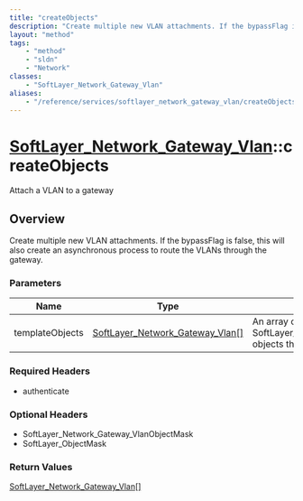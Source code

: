 ```yaml
---
title: "createObjects"
description: "Create multiple new VLAN attachments. If the bypassFlag is false, this will also create an asynchronous process to route... "
layout: "method"
tags:
    - "method"
    - "sldn"
    - "Network"
classes:
    - "SoftLayer_Network_Gateway_Vlan"
aliases:
    - "/reference/services/softlayer_network_gateway_vlan/createObjects"
---
```

# [SoftLayer_Network_Gateway_Vlan](/reference/services/SoftLayer_Network_Gateway_Vlan)::createObjects

Attach a VLAN to a gateway


## Overview 
Create multiple new VLAN attachments. If the bypassFlag is false, this will also create an asynchronous process to route the VLANs through the gateway. 

### Parameters 
|Name | Type | Description |
| --- | --- | --- |
|templateObjects| <a href='/reference/datatypes/SoftLayer_Network_Gateway_Vlan'>SoftLayer_Network_Gateway_Vlan[] </a>| An array of SoftLayer_Network_Gateway_Vlan objects that you wish to create.|


### Required Headers
* authenticate

### Optional Headers
* SoftLayer_Network_Gateway_VlanObjectMask
* SoftLayer_ObjectMask

### Return Values
<a href='/reference/datatypes/SoftLayer_Network_Gateway_Vlan'>SoftLayer_Network_Gateway_Vlan[] </a>

